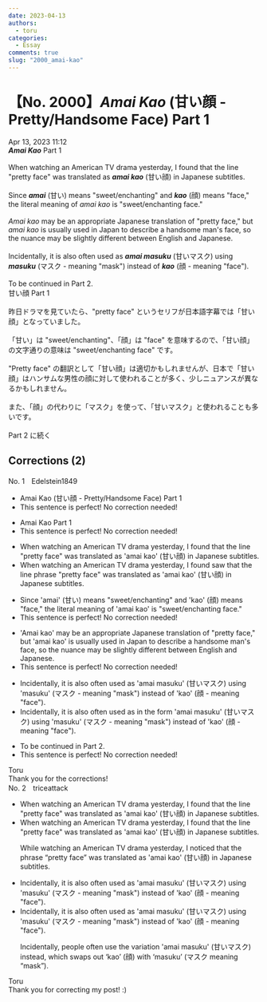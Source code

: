 ```yaml
---
date: 2023-04-13
authors:
  - toru
categories:
  - Essay
comments: true
slug: "2000_amai-kao"
---
```


# 【No. 2000】<strong><em>Amai Kao</em></strong> (甘い顔 - Pretty/Handsome Face) Part 1
<div class="date">Apr 13, 2023 11:12</div>
<div id="post"><div id="body_show_ori">
<strong><em>Amai Kao</em></strong> Part 1<br/><br/>When watching an American TV drama yesterday, I found that the line "pretty face" was translated as <strong><em>amai kao</em></strong> (甘い顔) in Japanese subtitles.<br/><br/>Since <strong><em>amai</em></strong> (甘い) means "sweet/enchanting" and <strong><em>kao</em></strong> (顔) means "face," the literal meaning of <em>amai kao</em> is "sweet/enchanting face."<br/><br/><em>Amai kao</em> may be an appropriate Japanese translation of "pretty face," but <em>amai kao</em> is usually used in Japan to describe a handsome man's face, so the nuance may be slightly different between English and Japanese.<br/><br/>Incidentally, it is also often used as <strong><em>amai masuku</em></strong> (甘いマスク) using <strong><em>masuku</em></strong> (マスク - meaning "mask") instead of <strong><em>kao</em></strong> (顔 - meaning "face").<br/><br/>To be continued in Part 2.
</div></div>

<!-- more -->

<div id="post_ja"><div id="body_show_mo">
甘い顔 Part 1<br/><br/>昨日ドラマを見ていたら、"pretty face" というセリフが日本語字幕では「甘い顔」となっていました。<br/><br/>「甘い」は "sweet/enchanting"、「顔」は "face" を意味するので、「甘い顔」の文字通りの意味は "sweet/enchanting face" です。<br/><br/>"Pretty face" の翻訳として「甘い顔」は適切かもしれませんが、日本で「甘い顔」はハンサムな男性の顔に対して使われることが多く、少しニュアンスが異なるかもしれません。<br/><br/>また、「顔」の代わりに「マスク」を使って、「甘いマスク」と使われることも多いです。<br/><br/>Part 2 に続く
</div></div>

## Corrections (2)
<div id="block"><div class="first_name"> No. 1　<span class="just_name">Edelstein1849</span></div><div id="block2">
<ul class="correction_field">
<li class="incorrect">Amai Kao (甘い顔 - Pretty/Handsome Face) Part 1</li>
<li class="corrected perfect">This sentence is perfect! No correction needed!</li>
</ul>
<ul class="correction_field">
<li class="incorrect">Amai Kao Part 1</li>
<li class="corrected perfect">This sentence is perfect! No correction needed!</li>
</ul>
<ul class="correction_field">
<li class="incorrect">When watching an American TV drama yesterday, I found that the line "pretty face" was translated as 'amai kao' (甘い顔) in Japanese subtitles.</li>
<li class="corrected correct">
When watching an American TV drama yesterday, I <span class="f_red"><span class="sline">found</span></span> <span class="f_blue">saw</span> that the <span class="f_red"><span class="sline">line</span></span> <span class="f_blue">phrase</span> "pretty face" was translated as 'amai kao' (甘い顔) in Japanese subtitles.
</li>
</ul>
<ul class="correction_field">
<li class="incorrect">Since 'amai' (甘い) means "sweet/enchanting" and 'kao' (顔) means "face," the literal meaning of 'amai kao' is "sweet/enchanting face."</li>
<li class="corrected perfect">This sentence is perfect! No correction needed!</li>
</ul>
<ul class="correction_field">
<li class="incorrect">'Amai kao' may be an appropriate Japanese translation of "pretty face," but 'amai kao' is usually used in Japan to describe a handsome man's face, so the nuance may be slightly different between English and Japanese.</li>
<li class="corrected perfect">This sentence is perfect! No correction needed!</li>
</ul>
<ul class="correction_field">
<li class="incorrect">Incidentally, it is also often used as 'amai masuku' (甘いマスク) using 'masuku' (マスク - meaning "mask") instead of 'kao' (顔 - meaning "face").</li>
<li class="corrected correct">
Incidentally, it is also often used <span class="f_red"><span class="sline">as</span></span> <span class="f_blue">in the form</span> 'amai masuku' (甘いマスク) using 'masuku' (マスク - meaning "mask") instead of 'kao' (顔 - meaning "face").
</li>
</ul>
<ul class="correction_field">
<li class="incorrect">To be continued in Part 2.</li>
<li class="corrected perfect">This sentence is perfect! No correction needed!</li>
</ul>
</div><div class="name"><span class="just_name">Toru</span><br>
Thank you for the corrections!
</div>
</div>
<div id="block"><div class="first_name"> No. 2　<span class="just_name">triceattack</span></div><div id="block2">
<ul class="correction_field">
<li class="incorrect">When watching an American TV drama yesterday, I found that the line "pretty face" was translated as 'amai kao' (甘い顔) in Japanese subtitles.</li>
<li class="corrected correct">
When watching an American TV drama yesterday, I found that the line "pretty face" was translated as 'amai kao' (甘い顔) in Japanese subtitles.
<p class="correction_comment">While watching an American TV drama yesterday, I noticed that the phrase “pretty face” was translated as 'amai kao' (甘い顔) in Japanese subtitles.</p>
</li>
</ul>
<ul class="correction_field">
<li class="incorrect">Incidentally, it is also often used as 'amai masuku' (甘いマスク) using 'masuku' (マスク - meaning "mask") instead of 'kao' (顔 - meaning "face").</li>
<li class="corrected correct">
Incidentally, it is also often used as 'amai masuku' (甘いマスク) using 'masuku' (マスク - meaning "mask") instead of 'kao' (顔 - meaning "face").
<p class="correction_comment">Incidentally, people often use the variation 'amai masuku' (甘いマスク) instead, which swaps out ‘kao’ (顔) with ‘masuku’ (マスク meaning “mask”).</p>
</li>
</ul>
</div><div class="name"><span class="just_name">Toru</span><br>
Thank you for correcting my post! :)
</div>
</div>
